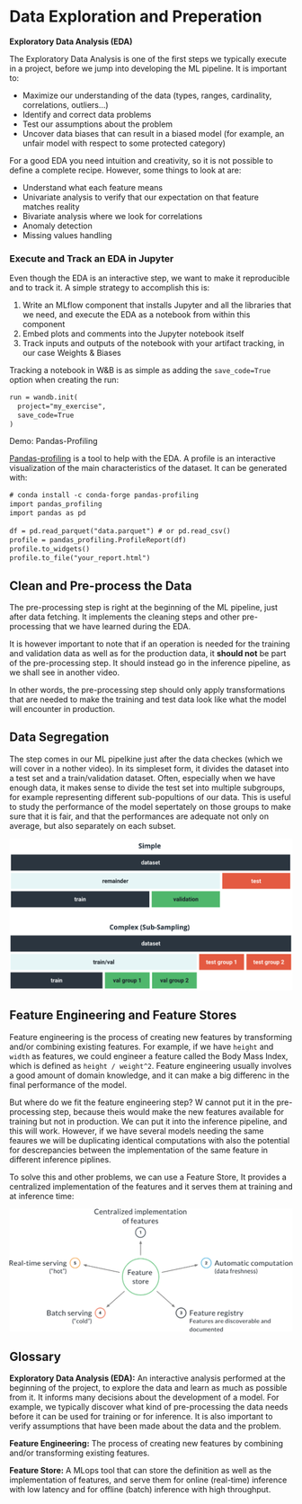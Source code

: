 # Data Exploration and Preperation

**Exploratory Data Analysis (EDA)**

The Exploratory Data Analysis is one of the first steps we typically execute in a project, before we jump into developing the ML pipeline. It is important to:

 - Maximize our understanding of the data (types, ranges, cardinality, correlations, outliers...)
 - Identify and correct data problems
 - Test our assumptions about the problem
 - Uncover data biases that can result in a biased model (for example, an unfair model with respect to some protected category)

For a good EDA you need intuition and creativity, so it is not possible to define a complete recipe. However, some things to look at are:

 - Understand what each feature means
 - Univariate analysis to verify that our expectation on that feature matches reality
 - Bivariate analysis where we look for correlations
 - Anomaly detection
 - Missing values handling


### Execute and Track an EDA in Jupyter

Even though the EDA is an interactive step, we want to make it reproducible and to track it. A simple strategy to accomplish this is:

1. Write an MLflow component that installs Jupyter and all the libraries that we need, and execute the EDA as a notebook from within this component
2. Embed plots and comments into the Jupyter notebook itself
3. Track inputs and outputs of the notebook with your artifact tracking, in our case Weights & Biases

Tracking a notebook in W&B is as simple as adding the `save_code=True` option when creating the run:

```
run = wandb.init(
  project="my_exercise",
  save_code=True
)
```
Demo: Pandas-Profiling

[Pandas-profiling](https://github.com/ydataai/pandas-profiling) is a tool to help with the EDA. A profile is an interactive visualization of the main characteristics of the dataset. It can be generated with:

```
# conda install -c conda-forge pandas-profiling
import pandas_profiling
import pandas as pd

df = pd.read_parquet("data.parquet") # or pd.read_csv()
profile = pandas_profiling.ProfileReport(df)
profile.to_widgets()
profile.to_file("your_report.html")
```

## Clean and Pre-process the Data

The pre-processing step is right at the beginning of the ML pipeline, just after data fetching. It implements the cleaning steps and other pre-processing that we have learned during the EDA.

It is however important to note that if an operation is needed for the training and validation data as well as for the production data, it **should not** be part of the pre-processing step. It should instead go in the inference pipeline, as we shall see in another video.

In other words, the pre-processing step should only apply transformations that are needed to make the training and test data look like what the model will encounter in production.


## Data Segregation

The step comes in our ML pipelkine just after the data checkes (which we will cover in a nother video). In its simpleset form, it divides the dataset into a test set and a train/validation dataset. Often, especially when we have enough data, it makes sense to divide the test set into multiple subgroups, for example representing different sub-popultions of our data. This is useful to study the performance of the model sepertately on those groups to make sure that it is fair, and that the performances are adequate not only on average, but also separately on each subset.

![data segregation diagram](./images/train-valid-test-splits.png)


## Feature Engineering and Feature Stores

Feature engineering is the process of creating new features by transforming and/or combining existing features. For example, if we have `height` and `width` as features, we could engineer a feature called the Body Mass Index, which is defined as `height / weight^2`. Feature engineering usually involves a good amount of domain knowledge, and it can make a big differenc in the final performance of the model.

But where do we fit the feature engineering step? W cannot put it in the pre-processing step, because theis would make the new features available for training but not in production. We can put it into the inference pipeline, and this will work. However,  if we have several models needing the same feaures we will be duplicating identical computations with also the potential for descrepancies between the implementation of the same feature in different inference piplines.

To solve this and other problems, we can use a Feature Store, It provides a centralized implementation of the features and it serves them at training and at inference time: 

![Feature store map](./images/feature-store.png)

## Glossary

**Exploratory Data Analysis (EDA):** An interactive analysis performed at the beginning of the project, to explore the data and learn as much as possible from it. It informs many decisions about the development of a model. For example, we typically discover what kind of pre-processing the data needs before it can be used for training or for inference. It is also important to verify assumptions that have been made about the data and the problem.

**Feature Engineering:** The process of creating new features by combining and/or transforming existing features.

**Feature Store:** A MLops tool that can store the definition as well as the implementation of features, and serve them for online (real-time) inference with low latency and for offline (batch) inference with high throughput.
